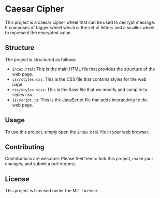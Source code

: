 # Caesar Cipher

This project is a caesar cipher wheel that can be used to decrypt message. It composes of bigger wheel which is the set of letters and a smaller wheel to represent the encrypted value.

## Structure

The project is structured as follows:

- `index.html`: This is the main HTML file that provides the structure of the web page.
- `css/styles.css`: This is the CSS file that contains styles for the web page.
- `css/styles.scss`: This is the Sass file that we modify and compile to styles.css.
- `js/script.js`: This is the JavaScript file that adds interactivity to the web page.

## Usage

To use this project, simply open the `index.html` file in your web browser.

## Contributing

Contributions are welcome. Please feel free to fork this project, make your changes, and submit a pull request.

## License

This project is licensed under the MIT License.